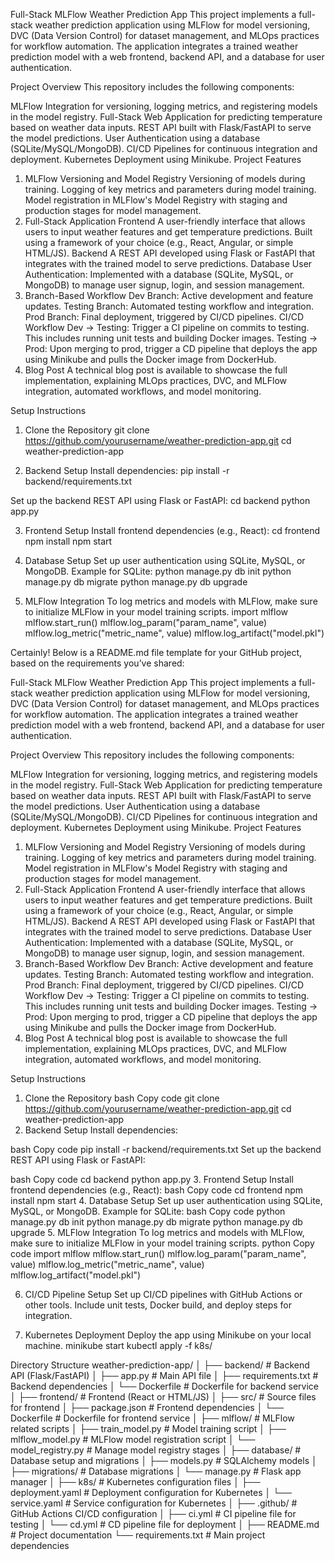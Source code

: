 Full-Stack MLFlow Weather Prediction App
This project implements a full-stack weather prediction application using MLFlow for model versioning, DVC (Data Version Control) for dataset management, and MLOps practices for workflow automation. The application integrates a trained weather prediction model with a web frontend, backend API, and a database for user authentication.

Project Overview
This repository includes the following components:

MLFlow Integration for versioning, logging metrics, and registering models in the model registry.
Full-Stack Web Application for predicting temperature based on weather data inputs.
REST API built with Flask/FastAPI to serve the model predictions.
User Authentication using a database (SQLite/MySQL/MongoDB).
CI/CD Pipelines for continuous integration and deployment.
Kubernetes Deployment using Minikube.
Project Features
1. MLFlow Versioning and Model Registry
Versioning of models during training.
Logging of key metrics and parameters during model training.
Model registration in MLFlow's Model Registry with staging and production stages for model management.
2. Full-Stack Application
Frontend
A user-friendly interface that allows users to input weather features and get temperature predictions.
Built using a framework of your choice (e.g., React, Angular, or simple HTML/JS).
Backend
A REST API developed using Flask or FastAPI that integrates with the trained model to serve predictions.
Database
User Authentication: Implemented with a database (SQLite, MySQL, or MongoDB) to manage user signup, login, and session management.
3. Branch-Based Workflow
Dev Branch: Active development and feature updates.
Testing Branch: Automated testing workflow and integration.
Prod Branch: Final deployment, triggered by CI/CD pipelines.
CI/CD Workflow
Dev → Testing: Trigger a CI pipeline on commits to testing. This includes running unit tests and building Docker images.
Testing → Prod: Upon merging to prod, trigger a CD pipeline that deploys the app using Minikube and pulls the Docker image from DockerHub.
4. Blog Post
A technical blog post is available to showcase the full implementation, explaining MLOps practices, DVC, and MLFlow integration, automated workflows, and model monitoring.


Setup Instructions
1. Clone the Repository
git clone https://github.com/yourusername/weather-prediction-app.git
cd weather-prediction-app

2. Backend Setup
Install dependencies:
pip install -r backend/requirements.txt

Set up the backend REST API using Flask or FastAPI:
cd backend
python app.py

3. Frontend Setup
Install frontend dependencies (e.g., React):
cd frontend
npm install
npm start

4. Database Setup
Set up user authentication using SQLite, MySQL, or MongoDB.
Example for SQLite:
python manage.py db init
python manage.py db migrate
python manage.py db upgrade

5. MLFlow Integration
To log metrics and models with MLFlow, make sure to initialize MLFlow in your model training scripts.
import mlflow
mlflow.start_run()
mlflow.log_param("param_name", value)
mlflow.log_metric("metric_name", value)
mlflow.log_artifact("model.pkl")


Certainly! Below is a README.md file template for your GitHub project, based on the requirements you’ve shared:

Full-Stack MLFlow Weather Prediction App
This project implements a full-stack weather prediction application using MLFlow for model versioning, DVC (Data Version Control) for dataset management, and MLOps practices for workflow automation. The application integrates a trained weather prediction model with a web frontend, backend API, and a database for user authentication.

Project Overview
This repository includes the following components:

MLFlow Integration for versioning, logging metrics, and registering models in the model registry.
Full-Stack Web Application for predicting temperature based on weather data inputs.
REST API built with Flask/FastAPI to serve the model predictions.
User Authentication using a database (SQLite/MySQL/MongoDB).
CI/CD Pipelines for continuous integration and deployment.
Kubernetes Deployment using Minikube.
Project Features
1. MLFlow Versioning and Model Registry
Versioning of models during training.
Logging of key metrics and parameters during model training.
Model registration in MLFlow's Model Registry with staging and production stages for model management.
2. Full-Stack Application
Frontend
A user-friendly interface that allows users to input weather features and get temperature predictions.
Built using a framework of your choice (e.g., React, Angular, or simple HTML/JS).
Backend
A REST API developed using Flask or FastAPI that integrates with the trained model to serve predictions.
Database
User Authentication: Implemented with a database (SQLite, MySQL, or MongoDB) to manage user signup, login, and session management.
3. Branch-Based Workflow
Dev Branch: Active development and feature updates.
Testing Branch: Automated testing workflow and integration.
Prod Branch: Final deployment, triggered by CI/CD pipelines.
CI/CD Workflow
Dev → Testing: Trigger a CI pipeline on commits to testing. This includes running unit tests and building Docker images.
Testing → Prod: Upon merging to prod, trigger a CD pipeline that deploys the app using Minikube and pulls the Docker image from DockerHub.
4. Blog Post
A technical blog post is available to showcase the full implementation, explaining MLOps practices, DVC, and MLFlow integration, automated workflows, and model monitoring.

Setup Instructions
1. Clone the Repository
bash
Copy code
git clone https://github.com/yourusername/weather-prediction-app.git
cd weather-prediction-app
2. Backend Setup
Install dependencies:

bash
Copy code
pip install -r backend/requirements.txt
Set up the backend REST API using Flask or FastAPI:

bash
Copy code
cd backend
python app.py
3. Frontend Setup
Install frontend dependencies (e.g., React):
bash
Copy code
cd frontend
npm install
npm start
4. Database Setup
Set up user authentication using SQLite, MySQL, or MongoDB.
Example for SQLite:
bash
Copy code
python manage.py db init
python manage.py db migrate
python manage.py db upgrade
5. MLFlow Integration
To log metrics and models with MLFlow, make sure to initialize MLFlow in your model training scripts.
python
Copy code
import mlflow
mlflow.start_run()
mlflow.log_param("param_name", value)
mlflow.log_metric("metric_name", value)
mlflow.log_artifact("model.pkl")

6. CI/CD Pipeline Setup
Set up CI/CD pipelines with GitHub Actions or other tools.
Include unit tests, Docker build, and deploy steps for integration.

7. Kubernetes Deployment
Deploy the app using Minikube on your local machine.
minikube start
kubectl apply -f k8s/

Directory Structure
weather-prediction-app/
│
├── backend/                    # Backend API (Flask/FastAPI)
│   ├── app.py                  # Main API file
│   ├── requirements.txt        # Backend dependencies
│   └── Dockerfile              # Dockerfile for backend service
│
├── frontend/                   # Frontend (React or HTML/JS)
│   ├── src/                    # Source files for frontend
│   ├── package.json            # Frontend dependencies
│   └── Dockerfile              # Dockerfile for frontend service
│
├── mlflow/                     # MLFlow related scripts
│   ├── train_model.py          # Model training script
│   ├── mlflow_model.py         # MLFlow model registration script
│   └── model_registry.py       # Manage model registry stages
│
├── database/                   # Database setup and migrations
│   ├── models.py               # SQLAlchemy models
│   ├── migrations/             # Database migrations
│   └── manage.py               # Flask app manager
│
├── k8s/                        # Kubernetes configuration files
│   ├── deployment.yaml        # Deployment configuration for Kubernetes
│   └── service.yaml           # Service configuration for Kubernetes
│
├── .github/                    # GitHub Actions CI/CD configuration
│   ├── ci.yml                  # CI pipeline file for testing
│   └── cd.yml                  # CD pipeline file for deployment
│
├── README.md                   # Project documentation
└── requirements.txt            # Main project dependencies
